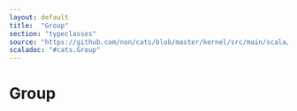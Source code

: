 ```yaml
---
layout: default
title:  "Group"
section: "typeclasses"
source: "https://github.com/non/cats/blob/master/kernel/src/main/scala/cats/Group.scala"
scaladoc: "#cats.Group"
---
```

# Group

